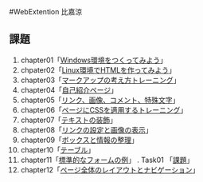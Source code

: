 #WebExtention
比嘉涼

## 課題
1. chapter01「[Windows環境をつくってみよう](chapter01/ch01-firsthtml-win.html)」
2. chpater02「[Linux環境でHTMLを作ってみよう](chapter02/ch02-firsthtml-linux.html)」
3. chapter03「[マークアップの考え方トレーニング](chapter03/ch03-markuptag1.html)」
4. chapter04「[自己紹介ページ](chapter04/ch04-markuptag1.html)」
5. chapter05「[リンク、画像、コメント、特殊文字](chapter05/ch05-markuptag.html)」
6. chapter06「[ページにCSSを適用するトレーニング](chapter06/index.html)」
7. chapter07「[テキストの装飾](chapter07/ch07-fontsytle.html)」
8. chapter08「[リンクの設定と画像の表示](chapter08/ch08-linkimg.html)」
9. chapter09「[ボックスと情報の整理](chapter09/ch09-boxcss.html)」
10. chapter10「[テーブル](chapter10/ch10-table.html)」
11. chapter11「[標準的なフォームの例](chapter11/ch11-form.html)」
. Task01 「[課題](Task01/index.html)」
12. chapter12「[ページ全体のレイアウトとナビゲーション](chapter12)」


